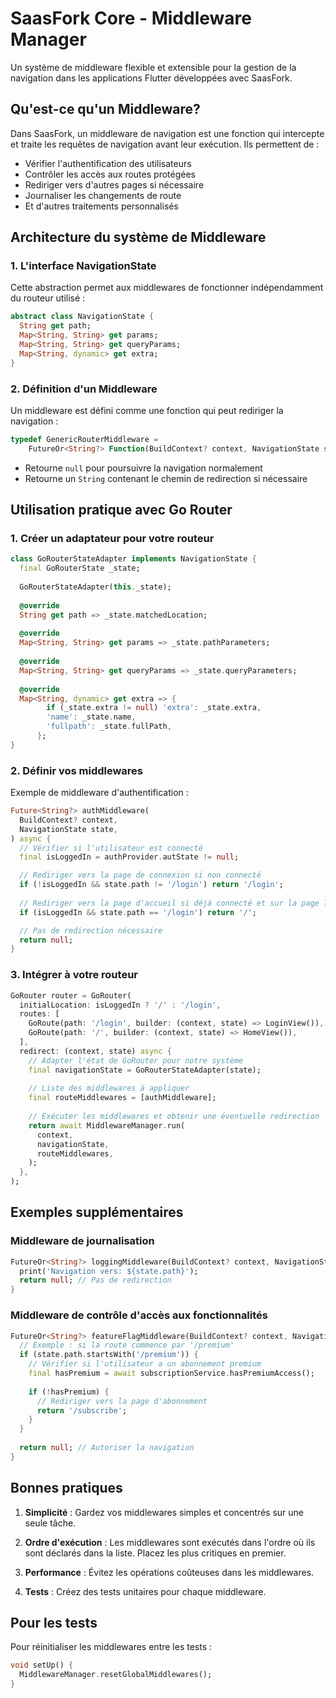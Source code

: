 # SaasFork Core - Middleware Manager

Un système de middleware flexible et extensible pour la gestion de la navigation dans les applications Flutter développées avec SaasFork.

## Qu'est-ce qu'un Middleware?

Dans SaasFork, un middleware de navigation est une fonction qui intercepte et traite les requêtes de navigation avant leur exécution. Ils permettent de :

- Vérifier l'authentification des utilisateurs
- Contrôler les accès aux routes protégées
- Rediriger vers d'autres pages si nécessaire
- Journaliser les changements de route
- Et d'autres traitements personnalisés

## Architecture du système de Middleware

### 1. L'interface NavigationState

Cette abstraction permet aux middlewares de fonctionner indépendamment du routeur utilisé :

```dart
abstract class NavigationState {
  String get path;
  Map<String, String> get params;
  Map<String, String> get queryParams;
  Map<String, dynamic> get extra;
}
```

### 2. Définition d'un Middleware

Un middleware est défini comme une fonction qui peut rediriger la navigation :

```dart
typedef GenericRouterMiddleware =
    FutureOr<String?> Function(BuildContext? context, NavigationState state);
```

- Retourne `null` pour poursuivre la navigation normalement
- Retourne un `String` contenant le chemin de redirection si nécessaire

## Utilisation pratique avec Go Router

### 1. Créer un adaptateur pour votre routeur

```dart
class GoRouterStateAdapter implements NavigationState {
  final GoRouterState _state;
  
  GoRouterStateAdapter(this._state);
  
  @override
  String get path => _state.matchedLocation;
  
  @override
  Map<String, String> get params => _state.pathParameters;
  
  @override
  Map<String, String> get queryParams => _state.queryParameters;
  
  @override
  Map<String, dynamic> get extra => {
        if (_state.extra != null) 'extra': _state.extra,
        'name': _state.name,
        'fullpath': _state.fullPath,
      };
}
```

### 2. Définir vos middlewares

Exemple de middleware d'authentification :

```dart
Future<String?> authMiddleware(
  BuildContext? context,
  NavigationState state,
) async {
  // Vérifier si l'utilisateur est connecté
  final isLoggedIn = authProvider.autState != null;

  // Rediriger vers la page de connexion si non connecté
  if (!isLoggedIn && state.path != '/login') return '/login';
  
  // Rediriger vers la page d'accueil si déjà connecté et sur la page login
  if (isLoggedIn && state.path == '/login') return '/';

  // Pas de redirection nécessaire
  return null;
}
```

### 3. Intégrer à votre routeur

```dart
GoRouter router = GoRouter(
  initialLocation: isLoggedIn ? '/' : '/login',
  routes: [
    GoRoute(path: '/login', builder: (context, state) => LoginView()),
    GoRoute(path: '/', builder: (context, state) => HomeView()),
  ],
  redirect: (context, state) async {
    // Adapter l'état de GoRouter pour notre système
    final navigationState = GoRouterStateAdapter(state);
    
    // Liste des middlewares à appliquer
    final routeMiddlewares = [authMiddleware];
    
    // Exécuter les middlewares et obtenir une éventuelle redirection
    return await MiddlewareManager.run(
      context,
      navigationState,
      routeMiddlewares,
    );
  },
);
```

## Exemples supplémentaires

### Middleware de journalisation

```dart
FutureOr<String?> loggingMiddleware(BuildContext? context, NavigationState state) {
  print('Navigation vers: ${state.path}');
  return null; // Pas de redirection
}
```

### Middleware de contrôle d'accès aux fonctionnalités

```dart
FutureOr<String?> featureFlagMiddleware(BuildContext? context, NavigationState state) async {
  // Exemple : si la route commence par '/premium'
  if (state.path.startsWith('/premium')) {
    // Vérifier si l'utilisateur a un abonnement premium
    final hasPremium = await subscriptionService.hasPremiumAccess();
    
    if (!hasPremium) {
      // Rediriger vers la page d'abonnement
      return '/subscribe';
    }
  }
  
  return null; // Autoriser la navigation
}
```

## Bonnes pratiques

1. **Simplicité** : Gardez vos middlewares simples et concentrés sur une seule tâche.
   
2. **Ordre d'exécution** : Les middlewares sont exécutés dans l'ordre où ils sont déclarés dans la liste. Placez les plus critiques en premier.

3. **Performance** : Évitez les opérations coûteuses dans les middlewares.

4. **Tests** : Créez des tests unitaires pour chaque middleware.

## Pour les tests

Pour réinitialiser les middlewares entre les tests :

```dart
void setUp() {
  MiddlewareManager.resetGlobalMiddlewares();
}
